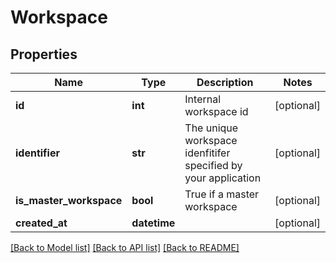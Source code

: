 # Workspace

## Properties
Name | Type | Description | Notes
------------ | ------------- | ------------- | -------------
**id** | **int** | Internal workspace id | [optional] 
**identifier** | **str** | The unique workspace idenfitifer specified by your application | [optional] 
**is_master_workspace** | **bool** | True if a master workspace | [optional] 
**created_at** | **datetime** |  | [optional] 

[[Back to Model list]](../README.md#documentation-for-models) [[Back to API list]](../README.md#documentation-for-api-endpoints) [[Back to README]](../README.md)


